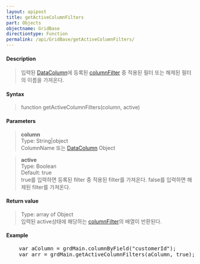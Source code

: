 ```yaml
---
layout: apipost
title: getActiveColumnFilters
part: Objects
objectname: GridBase
directiontype: Function
permalink: /api/GridBase/getActiveColumnFilters/
---
```



#### Description

> 입력된 [DataColumn](/api/types/DataColumn/)에 등록된 [columnFilter](/api/types/columnFilter/) 중 적용된 필터 또는 해제된 필터의 이름을 가져온다.  

#### Syntax

> function getActiveColumnFilters(column, active)  

#### Parameters

> **column**  
> Type: String\|object  
> ColumnName 또는 [DataColumn](/api/types/DataColumn) Object  

> **active**  
> Type: Boolean  
> Default: true  
> true를 입력하면 등록된 filter 중 적용된 filter를 가져온다. false를 입력하면 해제된 filter를 가져온다.  

#### Return value

> Type: array of Object  
> 입력된 active상태에 해당하는 [columnFilter](/api/types/columnFilter)의 배열이 반환된다.  

#### Example

<pre class="prettyprint">
    var aColumn = grdMain.columnByField("customerId");
    var arr = grdMain.getActiveColumnFilters(aColumn, true);
</pre>

